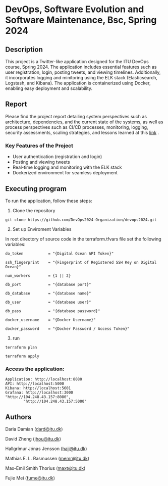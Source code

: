 # DevOps, Software Evolution and Software Maintenance, Bsc, Spring 2024

## Description

This project is a Twitter-like application designed for the ITU DevOps course, Spring 2024. The application includes essential features such as user registration, login, posting tweets, and viewing timelines. Additionally, it incorporates logging and minitoring using the ELK stack (Elasticsearch, Logstash, and Kibana). The application is containerized using Docker, enabling easy deployment and scalability.

## Report
Please find the project report detailing system perspectives such as architecture, dependencies, and the current state of the systems, as well as process perspectives such as CI/CD processes, monitoring, logging, security assessments, scaling strategies, and lessons learned at this [link](https://github.com/DevOps2024-Organization/devops2024/blob/main/report/build/BSc_group_m.pdf) .

### Key Features of the Project
- User authentication (registration and login)
- Posting and viewing tweets
- Real-time logging and monitoring with the ELK stack
- Dockerized environment for seamless deployment

## Executing program
To run the application, follow these steps:

1. Clone the repository
```
git clone https://github.com/DevOps2024-Organization/devops2024.git
```
2. Set up Enviroment Variables

In root directory of source code in the terraform.tfvars file set the following variables:

```
do_token           = "{Digital Ocean API Token}"

ssh_fingerprint    = "{Fingerprint of Registered SSH Key on Digital Ocean}"

num_workers        = {1 || 2}

db_port            = "{database port}"

db_database        = "{database name}"

db_user            = "{database user}"

db_pass            = "{database password}"

docker_username    = "{Docker Username}"

docker_password    = "{Docker Password / Access Token}"
```

3. run
```
terraform plan
```

```
terraform apply
```

### Access the application:
```
Application: http://localhost:8080
API: http://localhost:5000
Kibana: http://localhost:5601
Grafana: http://localhost:3000
"http://104.248.43.157:8080",
        "http://104.248.43.157:5000"
```
## Authors

Daria Damian (dard@itu.dk)

David Zheng (jhou@itu.dk)

Hallgrímur Jónas Jensson (hajj@itu.dk)

Mathias E. L. Rasmussen (memr@itu.dk)

Max-Emil Smith Thorius (maxt@itu.dk)

Fujie Mei (fume@itu.dk)

